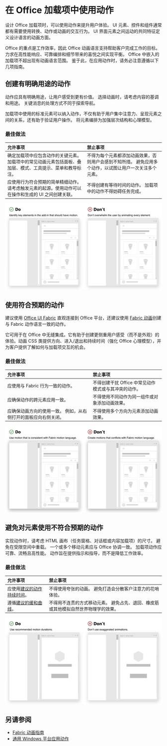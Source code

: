 # <a name="using-motion-in-office-add-ins"></a>在 Office 加载项中使用动作

设计 Office 加载项时，可以使用动作来提升用户体验。 UI 元素、控件和组件通常都有需要使用转换、动作或动画的交互行为。 UI 界面元素之间运动的共同特征定义设计语言的动画方面。 

Office 的重点是工作效率，因此 Office 动画语言支持帮助客户完成工作的目标。 力求在高性能响应、可靠编排和细节带来的喜悦之间实现平衡。 Office 中嵌入的加载项不超出现有动画语言范围。 鉴于此，在应用动作时，请务必注意遵循以下几项指南。 


## <a name="create-motion-with-a-purpose"></a>创建有明确用途的动作

动作应具有明确用途，让用户感受到更有价值。 选择动画时，请考虑内容的基调和用途。 关键消息的处理方式不同于探索导航。

加载项中使用的标准元素可以纳入动作，不仅有助于用户集中注意力、呈现元素之间的关系，还有助于验证用户操作。 将元素编排为加强层次结构和心理模型。



### <a name="best-practices"></a>最佳做法

|允许事项|禁止事项|
|:-----|:-----|
|确定加载项中应包含动作的关键元素。 加载项中的常见动画元素包括面板、叠加层、模式、工具提示、菜单和教导标注。| 不得为每个元素都添加动画效果，否则用户会感到不知所措。 避免应用多个动作，以试图让用户一次关注多个元素。 |
|应使用行为符合预期的简单精细动作。请考虑触发元素的起源。使用动作可以在操作和生成的 UI 之间创建关联。 | 不得创建有等待时间的动作。 加载项中的动作不得妨碍任务完成。|

![左 gif 显示打开后移动元素最少的面板，右 gif 显示打开后包含许多移动元素的面板](../images/add-in-motion-purpose.gif)



## <a name="use-expected-motions"></a>使用符合预期的动作
建议使用 [Office UI Fabric](https://developer.microsoft.com/fabric) 直观连接到 Office 平台，还建议使用 [Fabric 动画](https://developer.microsoft.com/fabric#/styles/animations)创建与 Fabric 动作语言一致的动作。 

它可用于在 Office 中无缝集成。它有助于创建更侧重用户感受（而不是外观）的体验。动画 CSS 类提供方向、进入/退出和持续时间（强化 Office 心理模型），并为客户提供了解如何与加载项交互的机会。

### <a name="best-practices"></a>最佳做法


|允许事项|禁止事项|
|:-----|:-----|
|应使用与 Fabric 行为一致的动作。| 不得创建干扰 Office 中常见动作模式或与其冲突的动作。 
|应确保动作的跨元素应用一致。| 不得使用不同动作为同一组件或对象添加动画效果。|
|应确保动画方向的使用一致。 例如，从右侧打开的面板应向右侧关闭。|不得使用多个方向为元素添加动画效果。

![左 gif 显示模式以预期方式打开，右 gif 显示模式以异常方式打开](../images/add-in-motion-expected.gif)

## <a name="avoid-out-of-character-motion-for-an-element"></a>避免对元素使用不符合预期的动作

实现动作时，请考虑 HTML 画布（任务窗格、对话框或内容加载项）的尺寸。 避免在受限空间中重载。 一个或多个移动元素应与 Office 协调一致。 加载项动作应可靠、流畅且高性能。 动作旨在提供指示和指导，而不是降低工作效率。

### <a name="best-practices"></a>最佳做法

|允许事项|禁止事项|
|:-----|:-----|
| 应使用[建议的动作持续时间](https://developer.microsoft.com/fabric#/styles/animations)。 | 不得使用夸张的动画。 避免打造会分散客户注意力的花哨体验。
| 遵循[建议的缓和曲线](https://docs.microsoft.com/windows/uwp/design/motion/timing-and-easing#easing-in-fluent-motion)。  |不得用不连贯的方式移动元素。 避免占先、退回、橡皮筋或其他模拟自然世界物理学的效果。|

![左 gif 显示使用缓和淡化效果加载磁贴，右 gif 显示使用退回效果加载磁贴](../images/add-in-motion-character.gif)

## <a name="see-also"></a>另请参阅

* [Fabric 动画指南](https://developer.microsoft.com/fabric#/styles/animations)
* [通用 Windows 平台应用动作](https://docs.microsoft.com/windows/uwp/design/motion)

